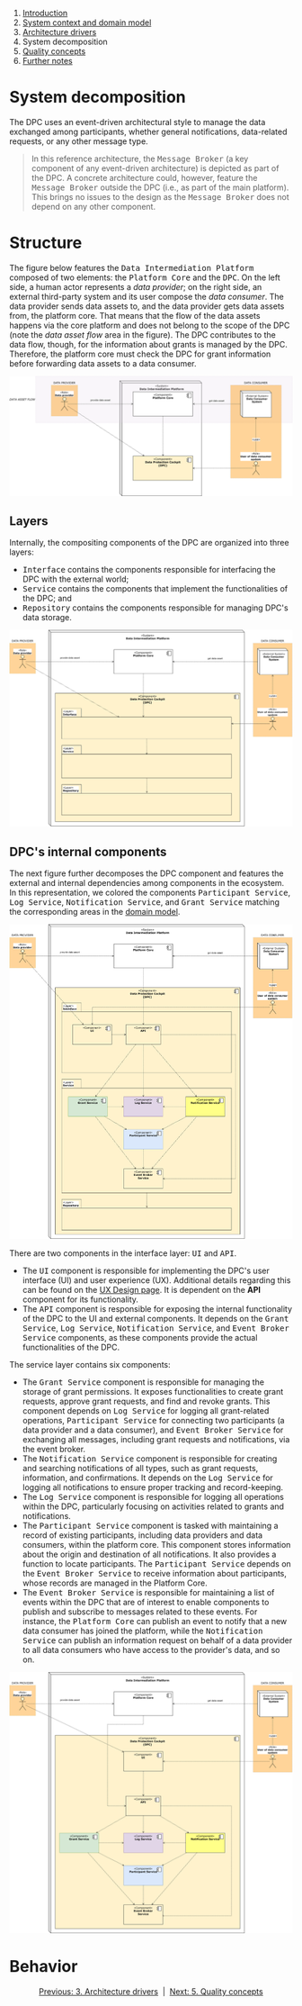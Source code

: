 1. [Introduction](index.md)
2. [System context and domain model](system-context.md)
3. [Architecture drivers](drivers.md)
4. System decomposition
5. [Quality concepts](quality.md)
6. [Further notes](conclusion.md)

# System decomposition

The DPC uses an event-driven architectural style to manage the data exchanged among participants, whether general notifications, data-related requests, or any other message type.

> In this reference architecture, the <kbd>Message Broker</kbd> (a key component of any event-driven architecture) is depicted as part of the DPC. A concrete architecture could, however, feature the <kbd>Message Broker</kbd> outside the DPC (i.e., as part of the main platform). This brings no issues to the design as the <kbd>Message Broker</kbd> does not depend on any other component.

# Structure

The figure below features the <kbd>Data Intermediation Platform</kbd> composed of two elements: the <kbd>Platform Core</kbd> and the <kbd>DPC</kbd>. On the left side, a human actor represents a _data provider_; on the right side, an external third-party system and its user compose the _data consumer_. The data provider sends data assets to, and the data provider gets data assets from, the platform core. That means that the flow of the data assets happens via the core platform and does not belong to the scope of the DPC (note the _data asset flow_ area in the figure). The DPC contributes to the data flow, though, for the information about grants is managed by the DPC. Therefore, the platform core must check the DPC for grant information before forwarding data assets to a data consumer.

![first decomposition](images/diagram_decomposition-1.svg)

## Layers

Internally, the compositing components of the DPC are organized into three layers: 

- <kbd>Interface</kbd> contains the components responsible for interfacing the DPC with the external world;
- <kbd>Service</kbd> contains the components that implement the functionalities of the DPC; and
- <kbd>Repository</kbd> contains the components responsible for managing DPC's data storage.

![first decomposition](images/diagram_decomposition-layers.svg)

## DPC's internal components

The next figure further decomposes the DPC component and features the external and internal dependencies among components in the ecosystem. In this representation, we colored the components <kbd>Participant Service</kbd>, <kbd>Log Service</kbd>, <kbd>Notification Service</kbd>, and <kbd>Grant Service</kbd> matching the corresponding areas in the [domain model](system-context.md#domain-model).

![first decomposition](images/diagram_decomposition-layers-components.svg)

There are two components in the interface layer: <kbd>UI</kbd> and <kbd>API</kbd>.

- The <kbd>UI</kbd> component is responsible for implementing the DPC's user interface (UI) and user experience (UX). Additional details regarding this can be found on the [UX Design page](../UX-Design/index.md). It is dependent on the **API** component for its functionality.
- The <kbd>API</kbd> component is responsible for exposing the internal functionality of the DPC to the UI and external components. It depends on the <kbd>Grant Service</kbd>, <kbd>Log Service</kbd>, <kbd>Notification Service</kbd>, and <kbd>Event Broker Service</kbd> components, as these components provide the actual functionalities of the DPC.

The service layer contains six components:

- The <kbd>Grant Service</kbd> component is responsible for managing the storage of grant permissions. It exposes functionalities to create grant requests, approve grant requests, and find and revoke grants. This component depends on <kbd>Log Service</kbd> for logging all grant-related operations, <kbd>Participant Service</kbd> for connecting two participants (a data provider and a data consumer), and <kbd>Event Broker Service</kbd> for exchanging all messages, including grant requests and notifications, via the event broker.
- The <kbd>Notification Service</kbd> component is responsible for creating and searching notifications of all types, such as grant requests, information, and confirmations. It depends on the <kbd>Log Service</kbd> for logging all notifications to ensure proper tracking and record-keeping.
- The <kbd>Log Service</kbd> component is responsible for logging all operations within the DPC, particularly focusing on activities related to grants and notifications.
- The <kbd>Participant Service</kbd> component is tasked with maintaining a record of existing participants, including data providers and data consumers, within the platform core. This component stores information about the origin and destination of all notifications. It also provides a function to locate participants. The <kbd>Participant Service</kbd> depends on the <kbd>Event Broker Service</kbd> to receive information about participants, whose records are managed in the Platform Core.
- The <kbd>Event Broker Service</kbd> is responsible for maintaining a list of events within the DPC that are of interest to enable components to publish and subscribe to messages related to these events. For instance, the <kbd>Platform Core</kbd> can publish an event to notify that a new data consumer has joined the platform, while the <kbd>Notification Service</kbd> can publish an information request on behalf of a data provider to all data consumers who have access to the provider's data, and so on.


![first decomposition](images/diagram_decomposition-2.svg)



# Behavior

<p align="center">
    <a href="system-context.md">Previous: 3. Architecture drivers</a>&nbsp; | &nbsp;<a href="decomposition.md">Next: 5. Quality concepts</a>
</p>
